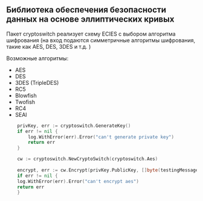 ## Библиотека обеспечения безопасности данных на основе эллиптических кривых

Пакет cryptoswitch реализует схему ECIES с выбором алгоритма шифрования (на вход подаются симметричные алгоритмы шифрования, такие как AES, DES, 3DES и т.д. )

Возможные алгоритмы:
- AES
- DES
- 3DES (TripleDES)
- RC5
- Blowfish
- Twofish
- RC4
- SEAl

```go
    privKey, err := cryptoswitch.GenerateKey()
    if err != nil {
        log.WithError(err).Error("can't generate private key")
        return err
    }

    cw := cryptoswitch.NewCryptoSwitch(cryptoswitch.Aes)
    
    encrypt, err := cw.Encrypt(privKey.PublicKey, []byte(testingMessage))
    if err != nil {
    log.WithError(err).Error("can't encrypt aes")
    return err
    }
```